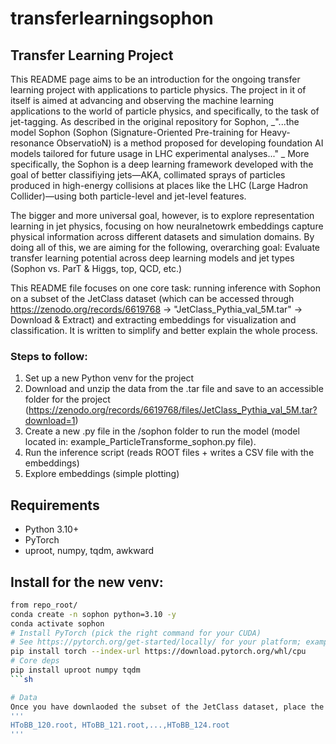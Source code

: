 # transferlearningsophon

## Transfer Learning Project

This README page aims to be an introduction for the ongoing transfer learning project with applications to particle physics. The project in it of itself is aimed at advancing and observing the machine learning applications to the world of particle physics, and specifically, to the task of jet-tagging. As described in the original repository for Sophon, _"...the model Sophon (Sophon (Signature-Oriented Pre-training for Heavy-resonance ObservatioN) is a method proposed for developing foundation AI models tailored for future usage in LHC experimental analyses..." _ More specifically, the Sophon is a deep learning framework developed with the goal of better classifiying jets—AKA, collimated sprays of particles produced in high-energy collisions at places like the LHC (Large Hadron Collider)—using both particle-level and jet-level features.

The bigger and more universal goal, however, is to explore representation learning in jet physics, focusing on how neuralnetowrk embeddings capture physical information across different datasets and simulation domains. By doing all of this, we are aiming for the following, overarching goal: Evaluate transfer learning potential across deep learning models and jet types (Sophon vs. ParT & Higgs, top, QCD, etc.)

This README file focuses on one core task: running inference with Sophon on a subset of the JetClass dataset (which can be accessed through https://zenodo.org/records/6619768 -> "JetClass_Pythia_val_5M.tar" -> Download & Extract) and extracting embeddings for visualization and classification. It is written to simplify and better explain the whole process.

### Steps to follow:
1. Set up a new Python venv for the project
2. Download and unzip the data from the .tar file and save to an accessible folder for the project (https://zenodo.org/records/6619768/files/JetClass_Pythia_val_5M.tar?download=1)
3. Create a new .py file in the /sophon folder to run the model (model located in: example_ParticleTransforme_sophon.py file).
4. Run the inference script (reads ROOT files + writes a CSV file with the embeddings)
5. Explore embeddings (simple plotting)

## Requirements
- Python 3.10+
- PyTorch
- uproot, numpy, tqdm, awkward

## Install for the new venv:
```sh
from repo_root/
conda create -n sophon python=3.10 -y
conda activate sophon
# Install PyTorch (pick the right command for your CUDA)
# See https://pytorch.org/get-started/locally/ for your platform; example (CPU):
pip install torch --index-url https://download.pytorch.org/whl/cpu
# Core deps
pip install uproot numpy tqdm
```sh

# Data
Once you have downlaoded the subset of the JetClass dataset, place the .root files in data/JetClass/val_5M. The example config file as well as the inference scrip, expect around 5 of the validation files to successfully run inference on them: 
'''
HToBB_120.root, HToBB_121.root,...,HToBB_124.root
'''


   
